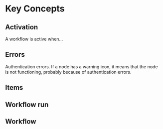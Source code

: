 # Key Concepts

## Activation

A workflow is active when...

## Errors

Authentication errors. If a node has a warning icon, it means that the node is not functioning, probably because of authentication errors.

## Items

## Workflow run

## Workflow
